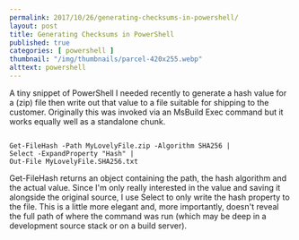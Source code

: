 ```yaml
---
permalink: 2017/10/26/generating-checksums-in-powershell/
layout: post
title: Generating Checksums in PowerShell
published: true
categories: [ powershell ]
thumbnail: "/img/thumbnails/parcel-420x255.webp"
alttext: powershell
---
```


A tiny snippet of PowerShell I needed recently to generate a hash value for a (zip) file
then write out that value to a file suitable for shipping to the customer. Originally
this was invoked via an MsBuild Exec command but it works equally well as a standalone
chunk.

~~~

Get-FileHash -Path MyLovelyFile.zip -Algorithm SHA256 |
Select -ExpandProperty "Hash" |
Out-File MyLovelyFile.SHA256.txt

~~~

Get-FileHash returns an object containing the path, the hash algorithm and the actual
value. Since I'm only really interested in the value and saving it alongside the
original source, I use Select to only write the hash property to the file. This is a
little more elegant and, more importantly, doesn't reveal the full path of where the
command was run (which may be deep in a development source stack or on a build server). 
